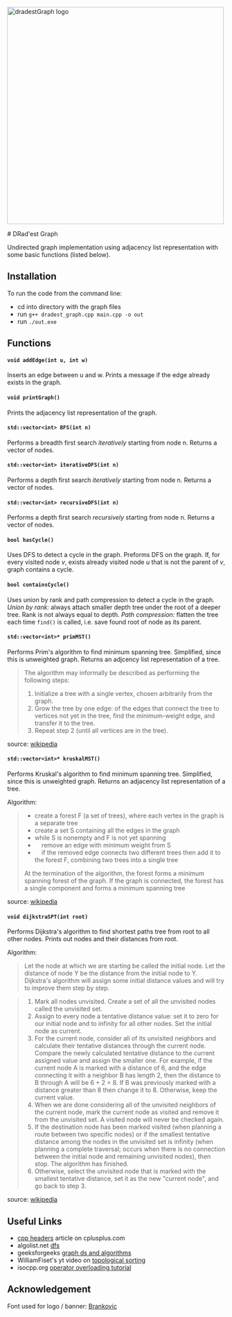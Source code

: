 <p><img src="https://raw.githubusercontent.com/dRadovan/dradestGraph/master/images/dr_graph_banner.png" title="dradestGraph" alt="dradestGraph logo" width="500"></p>
# DRad'est Graph

Undirected graph implementation using adjacency list representation with some basic functions (listed below).

## Installation

To run the code from the command line:

- cd into directory with the graph files
- run `g++ dradest_graph.cpp main.cpp -o out`
- run `./out.exe`

## Functions

#### `void addEdge(int u, int w)`
Inserts an edge between u and w.
Prints a message if the edge already exists in the graph.

#### `void printGraph()`
Prints the adjacency list representation of the graph.

#### `std::vector<int> BFS(int n)`
Performs a breadth first search *iteratively* starting from node n. Returns a vector of nodes.

#### `std::vector<int> iterativeDFS(int n)`
Performs a depth first search *iteratively* starting from node n. Returns a vector of nodes.	

#### `std::vector<int> recursiveDFS(int n)`
Performs a depth first search *recursively* starting from node n. Returns a vector of nodes.

#### `bool hasCycle()`
Uses DFS to detect a cycle in the graph. Preforms DFS on the graph. If, for every visited node *v*,
exists already visited node *u* that is not the parent of *v*, graph contains a cycle.

#### `bool containsCycle()`
Uses union by rank and path compression to detect a cycle in the graph. *Union by rank:* always attach 
smaller depth tree under the root of a deeper tree. Rank is not always equal to depth. *Path compression:* 
flatten the tree each time `find()` is called, i.e. save found root of node as its parent.

#### `std::vector<int>* primMST()` 
Performs Prim's algorithm to find minimum spanning tree. Simplified, since this is unweighted graph. 
Returns an adjcency list representation of a tree. 

> The algorithm may informally be described as performing the following steps:
>
>1. Initialize a tree with a single vertex, chosen arbitrarily from the graph.
>2. Grow the tree by one edge: of the edges that connect the tree to vertices not yet in the tree, find the minimum-weight edge, and transfer it to the tree.
>3. Repeat step 2 (until all vertices are in the tree).

source: [wikipedia](https://en.wikipedia.org/wiki/Prim%27s_algorithm)

#### `std::vector<int>* kruskalMST()`
Performs Kruskal's algorithm to find minimum spanning tree. Simplified, since this is unweighted graph.
Returns an adjacency list representation of a tree.

Algorithm:

>* create a forest F (a set of trees), where each vertex in the graph is a separate tree
>* create a set S containing all the edges in the graph
>* while S is nonempty and F is not yet spanning
>* &nbsp;&nbsp;&nbsp;&nbsp;remove an edge with minimum weight from S
>* &nbsp;&nbsp;&nbsp;&nbsp;if the removed edge connects two different trees then add it to the forest F, combining two trees into a single tree
>
> At the termination of the algorithm, the forest forms a minimum spanning forest of the graph. If the graph is connected, the forest has a single component and forms a minimum spanning tree

source: [wikipedia](https://en.wikipedia.org/wiki/Kruskal%27s_algorithm)  

#### `void dijkstraSPT(int root)`
Performs Dijkstra's algorithm to find shortest paths tree from root to all other nodes. Prints out nodes and their distances from root.

Algorithm:

>Let the node at which we are starting be called the initial node. Let the distance of node Y be the distance from the initial node to Y. Dijkstra's algorithm will assign some initial distance values and will try to improve them step by step.

>1. Mark all nodes unvisited. Create a set of all the unvisited nodes called the unvisited set.
>2. Assign to every node a tentative distance value: set it to zero for our initial node and to infinity for all other nodes. Set the initial node as current.
>3. For the current node, consider all of its unvisited neighbors and calculate their tentative distances through the current node. Compare the newly calculated tentative distance to the current assigned value and assign the smaller one. For example, if the current node A is marked with a distance of 6, and the edge connecting it with a neighbor B has length 2, then the distance to B through A will be 6 + 2 = 8. If B was previously marked with a distance greater than 8 then change it to 8. Otherwise, keep the current value.
>4. When we are done considering all of the unvisited neighbors of the current node, mark the current node as visited and remove it from the unvisited set. A visited node will never be checked again.
>5. If the destination node has been marked visited (when planning a route between two specific nodes) or if the smallest tentative distance among the nodes in the unvisited set is infinity (when planning a complete traversal; occurs when there is no connection between the initial node and remaining unvisited nodes), then stop. The algorithm has finished.
>6. Otherwise, select the unvisited node that is marked with the smallest tentative distance, set it as the new "current node", and go back to step 3.

source: [wikipedia](https://en.wikipedia.org/wiki/Dijkstra%27s_algorithm)

## Useful Links

* [cpp headers](http://www.cplusplus.com/forum/articles/10627/) article on cplusplus.com
* algolist.net [dfs](http://www.algolist.net/Algorithms/Graph/Undirected/Depth-first_search)
* geeksforgeeks [graph ds and algorithms](https://www.geeksforgeeks.org/graph-data-structure-and-algorithms/)
* WilliamFiset's yt video on [topological sorting](https://youtu.be/eL-KzMXSXXI)
* isocpp.org [operator overloading tutorial](https://isocpp.org/wiki/faq/operator-overloading)

## Acknowledgement

Font used for logo / banner: [Brankovic](https://www.dafont.com/brankovic.font)